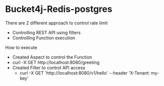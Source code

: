 # Bucket4j-Redis-postgres

There are 2 different approach to control rate limit
- Controlling REST API using filters
- Controlling Function execution

How to execute
- Created Aspect to control the Function 
 - curl -X GET http://localhost:8080/greeting
- Created Filter to control API access
  - curl -X GET 'http://localhost:8080/v1/hello' --header 'X-Tenant: my-key'

